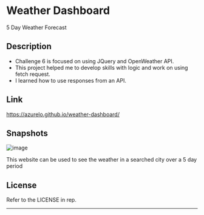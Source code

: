 # Weather Dashboard
5 Day Weather Forecast

## Description
- Challenge 6 is focused on using JQuery and OpenWeather API.
- This project helped me to develop skills with logic and work
on using fetch request.
- I learned how to use responses from an API.

## Link
https://azurelo.github.io/weather-dashboard/

## Snapshots
![image](https://user-images.githubusercontent.com/114710827/208486830-8f1cf14b-c20d-453b-a2dc-c2fa18fd0937.png)

This website can be used to see the weather in a searched city over a 5 day period

## License

Refer to the LICENSE in rep.

---
